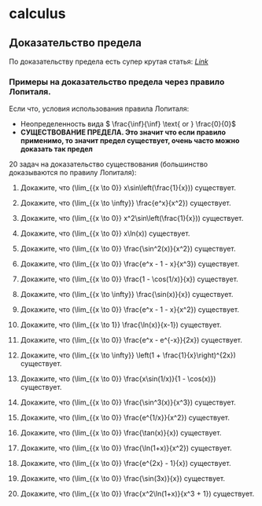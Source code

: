 # calculus

## Доказательство предела

По доказательству предела есть супер крутая статья: *[Link](http://www.mathprofi.ru/predely_po_koshi.html)*

### Примеры на доказательство предела через правило Лопиталя. 
Если что, условия использования правила Лопиталя:

- Неопределенность вида $ \frac{\inf}{\inf} \text{ or } \frac{0}{0}$
- **СУЩЕСТВОВАНИЕ ПРЕДЕЛА. Это значит что если правило применимо, то значит предел существует, очень часто можно доказать так предел**

20 задач на доказательство существования (большинство доказываются по правилу Лопиталя):

1. Докажите, что \(\lim_{{x \to 0}} x\sin\left(\frac{1}{x}\)\) существует.

2. Докажите, что \(\lim_{{x \to \infty}} \frac{e^x}{x^2}\) существует.

3. Докажите, что \(\lim_{{x \to 0}} x^2\sin\left(\frac{1}{x}\)\) существует.

4. Докажите, что \(\lim_{{x \to 0}} x\ln(x)\) существует.

5. Докажите, что \(\lim_{{x \to 0}} \frac{\sin^2(x)}{x^2}\) существует.

6. Докажите, что \(\lim_{{x \to 0}} \frac{e^x - 1 - x}{x^3}\) существует.

7. Докажите, что \(\lim_{{x \to 0}} \frac{1 - \cos(1/x)}{x}\) существует.

8. Докажите, что \(\lim_{{x \to \infty}} \frac{\sin(x)}{x}\) существует.

9. Докажите, что \(\lim_{{x \to 0}} \frac{e^x - 1 - x}{x^2}\) существует.

10. Докажите, что \(\lim_{{x \to 1}} \frac{\ln(x)}{x-1}\) существует.

11. Докажите, что \(\lim_{{x \to 0}} \frac{e^x - e^{-x}}{2x}\) существует.

12. Докажите, что \(\lim_{{x \to \infty}} \left(1 + \frac{1}{x}\right)^{2x}\) существует.

13. Докажите, что \(\lim_{{x \to 0}} \frac{x\sin(1/x)}{1 - \cos(x)}\) существует.

14. Докажите, что \(\lim_{{x \to 0}} \frac{\sin^3(x)}{x^3}\) существует.

15. Докажите, что \(\lim_{{x \to 0}} \frac{e^{1/x}}{x^2}\) существует.

16. Докажите, что \(\lim_{{x \to 0}} \frac{\tan(x)}{x}\) существует.

17. Докажите, что \(\lim_{{x \to 0}} \frac{\ln(1+x)}{x^2}\) существует.

18. Докажите, что \(\lim_{{x \to 0}} \frac{e^{2x} - 1}{x}\) существует.

19. Докажите, что \(\lim_{{x \to 0}} \frac{\sin(3x)}{x}\) существует.

20. Докажите, что \(\lim_{{x \to 0}} \frac{x^2\ln(1+x)}{x^3 + 1}\) существует.

